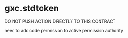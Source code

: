 # gxc.stdtoken

DO NOT PUSH ACTION DIRECTLY TO THIS CONTRACT

need to add code permission to active permission authority
